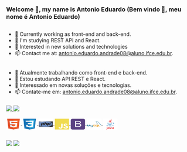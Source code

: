 ###  Welcome 👋, my name is Antonio Eduardo (Bem vindo 👋, meu nome é Antonio Eduardo)

##

- 🔭 Currently working as front-end and back-end.
- 🌱 I'm studying REST API and React.
- 💬 Interested in new solutions and technologies
- 📫 Contact me at: antonio.eduardo.andrade08@aluno.ifce.edu.br.

##

- 🔭 Atualmente trabalhando como front-end e back-end.
- 🌱 Estou estudando API REST e React.
- 💬 Interessado em novas soluções e tecnologias.
- 📫 Contate-me em: antonio.eduardo.andrade08@aluno.ifce.edu.br.

###

<div>
  <a href="https://github.com/AntonioEduardo-Dev">
  <img height="175em" src="https://github-readme-stats.vercel.app/api?username=AntonioEduardo-Dev&show_icons=true&theme=dark&include_all_commits=true&count_private=true"/>
  <img height="175em" src="https://github-readme-stats.vercel.app/api/top-langs/?username=AntonioEduardo-Dev&layout=compact&langs_count=6&theme=dark"/>
</div>
  
<div style="display: inline_block"><br>
  <img align="center" alt="Eduardo-HTML" height="30" width="40" src="https://raw.githubusercontent.com/devicons/devicon/master/icons/html5/html5-original.svg">
  <img align="center" alt="Eduardo-CSS" height="30" width="40" src="https://raw.githubusercontent.com/devicons/devicon/master/icons/css3/css3-original.svg">
  <img align="center" alt="Eduardo-PHP" height="30" width="40" src="https://raw.githubusercontent.com/devicons/devicon/master/icons/php/php-original.svg">
  <img align="center" alt="Eduardo-Js" height="30" width="40" src="https://raw.githubusercontent.com/devicons/devicon/master/icons/javascript/javascript-plain.svg">
  <img align="center" alt="Eduardo-BOOTSTRAP" height="30" width="40" src="https://raw.githubusercontent.com/devicons/devicon/master/icons/bootstrap/bootstrap-plain.svg">
  <img align="center" alt="Eduardo-Mysql" height="30" width="40" src="https://raw.githubusercontent.com/devicons/devicon/master/icons/mysql/mysql-original-wordmark.svg">
  <img align="center" alt="Eduardo-JAVA" height="30" width="40" src="https://raw.githubusercontent.com/devicons/devicon/master/icons/java/java-original-wordmark.svg">
</div>
  
##
 
<div> 
    <a href="https://antonioeduardodev2021.000webhostapp.com/"><img src="https://img.shields.io/badge/WEBSITE-%23333?style=for-the-badge&logo=WEBSITE&logoColor=white" target="_blank"></a>
    <a href = "mailto:antonio.eduardo.andrade08@aluno.ifce.edu.br"><img src="https://img.shields.io/badge/-Gmail-%23333?style=for-the-badge&logo=gmail&logoColor=white" target="_blank"></a>
</div>
